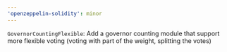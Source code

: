 ```yaml
---
'openzeppelin-solidity': minor
---
```


`GovernorCountingFlexible`: Add a governor counting module that support more flexible voting (voting with part of the weight, splitting the votes)
